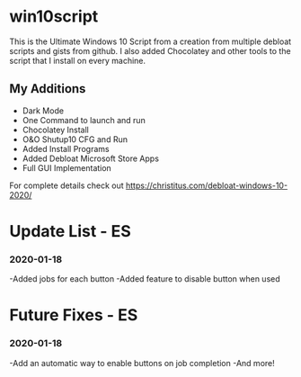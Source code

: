 # win10script
This is the Ultimate Windows 10 Script from a creation from multiple debloat scripts and gists from github. I also added Chocolatey and other tools to the script that I install on every machine.

## My Additions

- Dark Mode
- One Command to launch and run
- Chocolatey Install
- O&O Shutup10 CFG and Run
- Added Install Programs
- Added Debloat Microsoft Store Apps
- Full GUI Implementation

For complete details check out https://christitus.com/debloat-windows-10-2020/

# Update List  - ES 
### 2020-01-18
-Added jobs for each button
-Added feature to disable button when used

# Future Fixes - ES
### 2020-01-18
-Add an automatic way to enable buttons on job completion
-And more!

